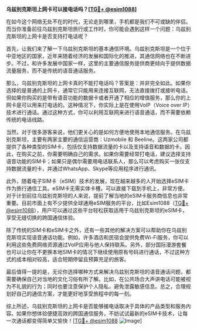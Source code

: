 **乌兹别克斯坦上网卡可以接电话吗？[[TG💪+ @esim1088](https://t.me/s/esim1088)]**

在如今这个网络无处不在的时代，无论走到哪里，手机都是我们不可或缺的伴侣。而当你准备前往乌兹别克斯坦旅行或工作时，你可能会遇到这样一个问题：乌兹别克斯坦的上网卡是否支持打电话呢？

首先，让我们来了解一下乌兹别克斯坦的基本通信环境。乌兹别克斯坦是一个位于中亚地区的国家，近年来随着经济的发展和国际化的推进，其通信网络也在不断进步。不过，和许多发展中国家一样，这里的主要通信服务提供商更倾向于提供数据流量服务，而不是传统的语音通话服务。

那么，乌兹别克斯坦的上网卡真的不能打电话吗？答案是：并非完全如此。如果你选择的是普通的上网卡，通常它只能用来连接互联网，无法直接拨打或接听电话。但如果你购买的是带有语音功能的数据卡或者开通了相应的增值服务，那么你的上网卡是可以用来打电话的。这种情况下，你实际上是在使用VoIP（Voice over IP）技术进行通话。通过这种方式，你可以利用互联网来进行语音通话，而不需要依赖传统的电话线路。

当然，对于很多游客来说，他们更关心的是如何方便地使用本地通信服务。在乌兹别克斯坦，主要有两家主要的通信运营商：Uzmobile 和 Beeline。这两家公司都提供了各种类型的SIM卡，包括仅支持数据流量的卡以及支持语音和数据的卡。因此，在购买之前，你需要明确自己的需求。如果你需要经常打电话，建议选择支持语音功能的SIM卡；如果只是偶尔需要用电话联系人，那么可以考虑购买一张仅支持数据流量的卡，并通过WhatsApp、Skype等应用程序进行通讯。

此外，随着电子SIM卡（eSIM）技术的发展，现在越来越多的人开始选择eSIM卡作为旅行通信工具。eSIM卡无需实体卡槽，可以直接下载到手机上，非常方便。对于计划前往乌兹别克斯坦的人来说，提前了解当地的eSIM卡服务商信息也非常重要。目前市面上有不少提供全球通用eSIM服务的平台，比如Esim1088（[TG💪+ @esim1088](https://t.me/s/esim1088)），用户可以通过这些平台轻松获取适用于乌兹别克斯坦的eSIM卡，享受无缝切换的跨国通信体验。

除了传统的SIM卡和eSIM卡之外，还有一些其他的解决方案可以帮助你在乌兹别克斯坦实现语音通话功能。例如，许多酒店和民宿会提供免费Wi-Fi服务，你可以利用这些免费网络资源通过VoIP应用与他人保持联系。另外，部分国际漫游套餐也可以让你在不更换本地SIM卡的情况下继续使用原有号码进行通话，不过这种方式的成本相对较高，适合短期停留且预算充足的旅客。

最后值得一提的是，无论你选择哪种方式来解决乌兹别克斯坦的语音通话问题，都需要确保自己对当地的文化习俗有所了解。比如，在公共场合大声讲电话可能被视为不礼貌的行为；同时也要注意保护个人隐私，避免泄露敏感信息。总之，合理规划好自己的通信方案，才能更好地享受旅程中的每一刻。

综上所述，乌兹别克斯坦的上网卡是否能够接电话取决于具体的产品类型和服务内容。如果你想体验便捷高效的跨国通信服务，不妨试试最新的eSIM卡技术，让每一次通话都变得简单又愉快！[[TG💪+ @esim1088](https://t.me/s/esim1088) ![Image](https://i.postimg.cc/4NQfJmqS/Snipaste-2025-05-13-00-14-12.png)]
